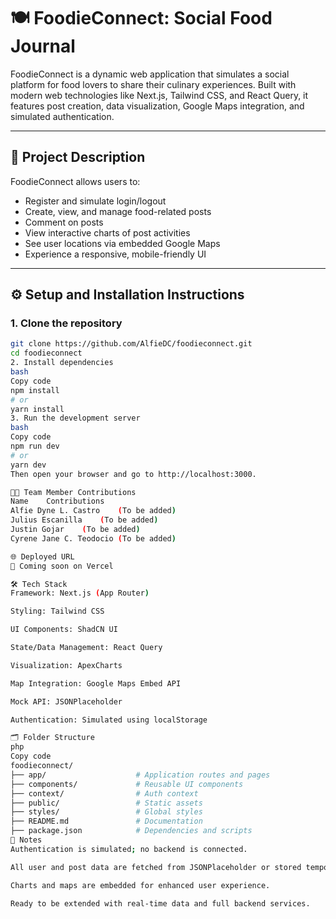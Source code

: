 # 🍽️ FoodieConnect: Social Food Journal

FoodieConnect is a dynamic web application that simulates a social platform for food lovers to share their culinary experiences. Built with modern web technologies like Next.js, Tailwind CSS, and React Query, it features post creation, data visualization, Google Maps integration, and simulated authentication.

---

## 📌 Project Description

FoodieConnect allows users to:

- Register and simulate login/logout
- Create, view, and manage food-related posts
- Comment on posts
- View interactive charts of post activities
- See user locations via embedded Google Maps
- Experience a responsive, mobile-friendly UI

---

## ⚙️ Setup and Installation Instructions

### 1. Clone the repository

```bash
git clone https://github.com/AlfieDC/foodieconnect.git
cd foodieconnect
2. Install dependencies
bash
Copy code
npm install
# or
yarn install
3. Run the development server
bash
Copy code
npm run dev
# or
yarn dev
Then open your browser and go to http://localhost:3000.

👨‍💻 Team Member Contributions
Name	Contributions
Alfie Dyne L. Castro	(To be added)
Julius Escanilla	(To be added)
Justin Gojar	(To be added)
Cyrene Jane C. Teodocio	(To be added)

🌐 Deployed URL
🔗 Coming soon on Vercel

🛠️ Tech Stack
Framework: Next.js (App Router)

Styling: Tailwind CSS

UI Components: ShadCN UI

State/Data Management: React Query

Visualization: ApexCharts

Map Integration: Google Maps Embed API

Mock API: JSONPlaceholder

Authentication: Simulated using localStorage

🗂 Folder Structure
php
Copy code
foodieconnect/
├── app/                    # Application routes and pages
├── components/             # Reusable UI components
├── context/                # Auth context
├── public/                 # Static assets
├── styles/                 # Global styles
├── README.md               # Documentation
├── package.json            # Dependencies and scripts
📝 Notes
Authentication is simulated; no backend is connected.

All user and post data are fetched from JSONPlaceholder or stored temporarily via localStorage.

Charts and maps are embedded for enhanced user experience.

Ready to be extended with real-time data and full backend services.

